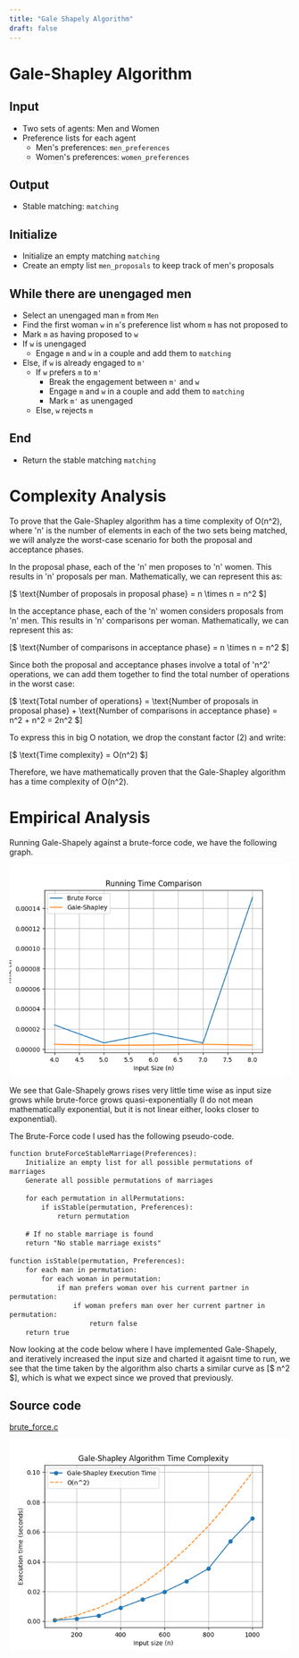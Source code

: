 ```yaml
---
title: "Gale Shapely Algorithm"
draft: false
---
```

# Gale-Shapley Algorithm

## Input
- Two sets of agents: Men and Women
- Preference lists for each agent
  - Men's preferences: `men_preferences`
  - Women's preferences: `women_preferences`

## Output
- Stable matching: `matching`

## Initialize
- Initialize an empty matching `matching`
- Create an empty list `men_proposals` to keep track of men's proposals

## While there are unengaged men
- Select an unengaged man `m` from `Men`
- Find the first woman `w` in `m`'s preference list whom `m` has not proposed to
- Mark `m` as having proposed to `w`
- If `w` is unengaged
  - Engage `m` and `w` in a couple and add them to `matching`
- Else, if `w` is already engaged to `m'`
  - If `w` prefers `m` to `m'`
    - Break the engagement between `m'` and `w`
    - Engage `m` and `w` in a couple and add them to `matching`
    - Mark `m'` as unengaged
  - Else, `w` rejects `m`

## End
- Return the stable matching `matching`

# Complexity Analysis

To prove that the Gale-Shapley algorithm has a time complexity of O(n^2), where 'n' is the number of elements in each of the two sets being matched, we will analyze the worst-case scenario for both the proposal and acceptance phases.

In the proposal phase, each of the 'n' men proposes to 'n' women. This results in 'n' proposals per man. Mathematically, we can represent this as:

[$  \text{Number of proposals in proposal phase} = n \times n = n^2 $]

In the acceptance phase, each of the 'n' women considers proposals from 'n' men. This results in 'n' comparisons per woman. Mathematically, we can represent this as:

[$ \text{Number of comparisons in acceptance phase} = n \times n = n^2 $]

Since both the proposal and acceptance phases involve a total of 'n^2' operations, we can add them together to find the total number of operations in the worst case:

[$ \text{Total number of operations} = \text{Number of proposals in proposal phase} + \text{Number of comparisons in acceptance phase} = n^2 + n^2 = 2n^2 $]

To express this in big O notation, we drop the constant factor (2) and write:

[$ \text{Time complexity} = O(n^2) $]

Therefore, we have mathematically proven that the Gale-Shapley algorithm has a time complexity of O(n^2).

# Empirical Analysis

Running Gale-Shapely against a brute-force code, we have the following graph.

![Brute-force-compare](https://raw.githubusercontent.com/AbhinavMir/toc/main/assets/compare_brute_force_gale_shapley.png)

We see that Gale-Shapely grows rises very little time wise as input size grows while brute-force grows quasi-exponentially (I do not mean mathematically exponential, but it is not linear either, looks closer to exponential).

The Brute-Force code I used has the following pseudo-code.

```pseudo-code
function bruteForceStableMarriage(Preferences):
    Initialize an empty list for all possible permutations of marriages
    Generate all possible permutations of marriages
    
    for each permutation in allPermutations:
        if isStable(permutation, Preferences):
            return permutation

    # If no stable marriage is found
    return "No stable marriage exists"

function isStable(permutation, Preferences):
    for each man in permutation:
        for each woman in permutation:
            if man prefers woman over his current partner in permutation:
                if woman prefers man over her current partner in permutation:
                    return false
    return true
```

Now looking at the code below where I have implemented Gale-Shapely, and iteratively increased the input size and charted it agaisnt time to run, we see that the time taken by the algorithm also charts a similar curve as [$ n^2 $], which is what we expect since we proved that previously.

## Source code

[brute_force.c]()

![time complexity](https://raw.githubusercontent.com/AbhinavMir/toc/main/assets/gale_shapley_time_complexity.png)